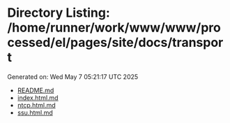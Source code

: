 # Directory Listing: /home/runner/work/www/www/processed/el/pages/site/docs/transport
Generated on: Wed May  7 05:21:17 UTC 2025

- [README.md](README.md)
- [index.html.md](index.html.md)
- [ntcp.html.md](ntcp.html.md)
- [ssu.html.md](ssu.html.md)
